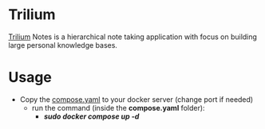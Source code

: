 # Trilium
[Trilium](https://github.com/zadam/trilium) Notes is a hierarchical note taking application with focus on building large personal knowledge bases.

# Usage
+ Copy the [compose.yaml](/DockerCompose/trilium/compose.yaml) to your docker server (change port if needed)
  + run the command (inside the **compose.yaml** folder):
    + ***sudo docker compose up -d***